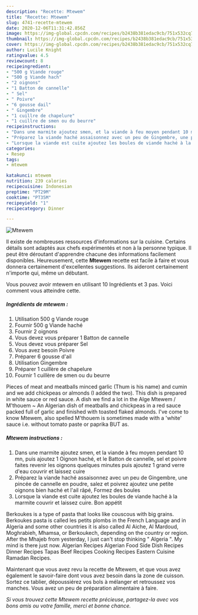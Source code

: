 ```yaml
---
description: "Recette: Mtewem"
title: "Recette: Mtewem"
slug: 4741-recette-mtewem
date: 2020-12-06T11:31:42.856Z
image: https://img-global.cpcdn.com/recipes/b2438b381edac9cb/751x532cq70/mtewem-photo-principale-de-la-recette.jpg
thumbnail: https://img-global.cpcdn.com/recipes/b2438b381edac9cb/751x532cq70/mtewem-photo-principale-de-la-recette.jpg
cover: https://img-global.cpcdn.com/recipes/b2438b381edac9cb/751x532cq70/mtewem-photo-principale-de-la-recette.jpg
author: Lucile Knight
ratingvalue: 4.5
reviewcount: 8
recipeingredient:
- "500 g Viande rouge"
- "500 g Viande hach"
- "2 oignons"
- "1 Batton de cannelle"
- " Sel"
- " Poivre"
- "6 gousse dail"
- " Gingembre"
- "1 cuillre de chapelure"
- "1 cuillre de smen ou du beurre"
recipeinstructions:
- "Dans une marmite ajoutez smen, et la viande à feu moyen pendant 10 mn, puis ajoutez 1 Oignon haché, et le Batton de cannelle, sel et poivre faites revenir les oignons quelques minutes puis ajoutez 1 grand verre d&#39;eau couvrir et laissez cuire"
- "Préparez la viande haché assaisonnez avec un peu de Gingembre, une pincée de cannelle en poudre, salez et poivrez ajoutez une petite oignons bien haché et l&#39;ail râpé, Formez des boules"
- "Lorsque la viande est cuite ajoutez les boules de viande haché à la marmite couvrir et laissez cuire. Bon appétit"
categories:
- Resep
tags:
- mtewem

katakunci: mtewem 
nutrition: 239 calories
recipecuisine: Indonesian
preptime: "PT29M"
cooktime: "PT35M"
recipeyield: "1"
recipecategory: Dinner

---
```



![Mtewem](https://img-global.cpcdn.com/recipes/b2438b381edac9cb/751x532cq70/mtewem-photo-principale-de-la-recette.jpg)

Il existe de nombreuses ressources d'informations sur la cuisine. Certains détails sont adaptés aux chefs expérimentés et non à la personne typique. Il peut être déroutant d'apprendre chacune des informations facilement disponibles. Heureusement, cette <strong> Mtewem </strong> recette est facile à faire et vous donnera certainement d'excellentes suggestions. Ils aideront certainement n'importe qui, même un débutant.

<!--inarticleads1-->

Vous pouvez avoir mtewem en utilisant 10 Ingrédients et 3 pas. Voici comment vous atteindre cette.

##### Ingrédients de mtewem :

1. Utilisation 500 g Viande rouge
1. Fournir 500 g Viande haché
1. Fournir 2 oignons
1. Vous devez vous préparer 1 Batton de cannelle
1. Vous devez vous préparer  Sel
1. Vous avez besoin  Poivre
1. Préparer 6 gousse d&#39;ail
1. Utilisation  Gingembre
1. Préparer 1 cuillère de chapelure
1. Fournir 1 cuillère de smen ou du beurre


Pieces of meat and meatballs minced garlic (Thum is his name) and cumin and we add chickpeas or almonds (I added the two). This dish is prepared in white sauce or red sauce. A dish we find a lot in the Alge Mtewem / M&#39;thouem ~ An Algerian dish of meatballs and chickpeas in a red sauce packed full of garlic and finished with toasted flaked almonds. I&#39;ve come to know Mtewem, also spelled M&#39;thouem is sometimes made with a &#39;white&#39; sauce i.e. without tomato paste or paprika BUT as. 

<!--inarticleads2-->

##### Mtewem instructions :

1. Dans une marmite ajoutez smen, et la viande à feu moyen pendant 10 mn, puis ajoutez 1 Oignon haché, et le Batton de cannelle, sel et poivre faites revenir les oignons quelques minutes puis ajoutez 1 grand verre d&#39;eau couvrir et laissez cuire
1. Préparez la viande haché assaisonnez avec un peu de Gingembre, une pincée de cannelle en poudre, salez et poivrez ajoutez une petite oignons bien haché et l&#39;ail râpé, Formez des boules
1. Lorsque la viande est cuite ajoutez les boules de viande haché à la marmite couvrir et laissez cuire. Bon appétit


Berkoukes is a type of pasta that looks like couscous with big grains. Berkoukes pasta is called les petits plombs in the French Language and in Algeria and some other countries it is also called Al Aiche, Al Mardoud, Moghrabieh, Mhamsa, or Berkoukech, depending on the country or region. After the Mhajeb from yesterday, I just can&#39;t stop thinking &#34; Algeria &#34;. My mind is there just now. Algerian Recipes Algerian Food Side Dish Recipes Dinner Recipes Tapas Beef Recipes Cooking Recipes Eastern Cuisine Ramadan Recipes. 

<!--inarticleads1-->

<p>
Maintenant que vous avez revu la recette de Mtewem, et que vous avez également le savoir-faire dont vous avez besoin dans la zone de cuisson. Sortez ce tablier, dépoussiérez vos bols à mélanger et retroussez vos manches. Vous avez un peu de préparation alimentaire à faire.
</p>

<p>
<i>Si vous trouvez cette Mtewem recette précieuse, partagez-la avec vos bons amis ou votre famille, merci et bonne chance.</i>
</p>
